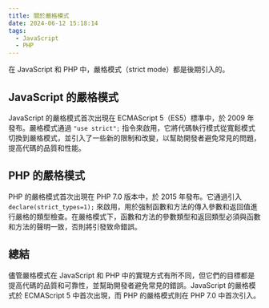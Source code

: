 ```yaml
---
title: 關於嚴格模式
date: 2024-06-12 15:18:14
tags:
  - JavaScript
  - PHP
---
```


在 JavaScript 和 PHP 中，嚴格模式（strict mode）都是後期引入的。

<!--more-->

## JavaScript 的嚴格模式

JavaScript 的嚴格模式首次出現在 ECMAScript 5（ES5）標準中，於 2009 年發布。嚴格模式通過 `"use strict";` 指令來啟用，它將代碼執行模式從寬鬆模式切換到嚴格模式，並引入了一些新的限制和改變，以幫助開發者避免常見的問題，提高代碼的品質和性能。

## PHP 的嚴格模式

PHP 的嚴格模式首次出現在 PHP 7.0 版本中，於 2015 年發布。它通過引入 `declare(strict_types=1);` 來啟用，用於強制函數和方法的傳入參數和返回值進行嚴格的類型檢查。在嚴格模式下，函數和方法的參數類型和返回類型必須與函數和方法的聲明一致，否則將引發致命錯誤。

## 總結

儘管嚴格模式在 JavaScript 和 PHP 中的實現方式有所不同，但它們的目標都是提高代碼的品質和可靠性，並幫助開發者避免常見的錯誤。JavaScript 的嚴格模式於 ECMAScript 5 中首次出現，而 PHP 的嚴格模式則在 PHP 7.0 中首次引入。
